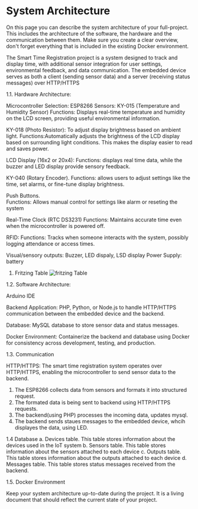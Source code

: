# System Architecture


On this page you can describe the system architecture of your full-project. This includes the architecture of the software, the hardware and the communication between them. Make sure you create a clear overview, don't forget everything that is included in the existing Docker environment.

The Smart Time Registration project is a system designed to track and display time, with additional sensor integration for user settings, environmental feedback, and data communication. The embedded device serves as both a client (sending sensor data) and a server (receiving status messages) over HTTP/HTTPS



1.1. Hardware Architecture:

Microcontroller Selection: ESP8266 
Sensors: 
KY-015 (Temperature and Humidity Sensor)
Functions:  Displays real-time temperature and humidity on the LCD screen, providing useful environmental information.

KY-018 (Photo Resistor): To adjust display brightness based on ambient light.
Functions:Automatically adjusts the brightness of the LCD display based on surrounding light conditions. This makes the display easier to read and saves power.

LCD Display (16x2 or 20x4):
Functions: displays real time data, while the buzzer and LED display provide sensory feedback.

KY-040 (Rotary Encoder).
Functions: allows users to adjust settings like the time, set alarms, or fine-tune display brightness.

Push Buttons.  
Functions: Allows manual control for settings like alarm or reseting the system

Real-Time Clock (RTC DS3231)
Functions: Maintains accurate time even when the microcontroller is powered off.

RFID: 
Functions:  Tracks when someone interacts with the system, possibly logging attendance or access times.

Visual/sensory outputs: Buzzer, LED dispaly, LSD display 
Power Supply:  battery 


1. Fritzing Table 
![fritzing Table](/assets/fritzing.jpg)



1.2. Software Architecture:

Arduino IDE

Backend Application:  PHP, Python, or Node.js to handle HTTP/HTTPS communication between the embedded device and the backend.

Database: MySQL  database to store sensor data and status messages.

Docker Environment: Containerize the backend and database using Docker for consistency across development, testing, and production.

1.3. Communication 

HTTP/HTTPS: 
The smart time registration system operates  over HTTP/HTTPS, enabling the microcontroller to send sensor data to the backend. 
1. The ESP8266 collects data from sensors and formats it into structured request.
2. The formated data is being sent to backend using HTTP/HTTPS requests.
3. The backend(using PHP) processes the incoming data, updates mysql.
4. The backend sends staues messages to the embedded device, whcih displayes the data, using LED. 




1.4 Database
a. Devices table. This table stores information about the devices used in the IoT system
b. Sensors table. This table stores information about the sensors attached to each device
c. Outputs table. This table stores information about the outputs attached to each device
d. Messages table. This table stores status messages received from the backend.



1.5. Docker Environment

Keep your system architecture up-to-date during the project. It is a living document that should reflect the current state of your project.

